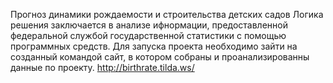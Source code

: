 Прогноз динамики рождаемости и строительства детских садов
Логика решения заключается в анализе ифнормации, предоставленной федеральной службой государственной статистики с помощью программных средств.
Для запуска проекта необходимо зайти на созданный командой сайт, в котором собраны и проанализированны данные по проекту.
http://birthrate.tilda.ws/
